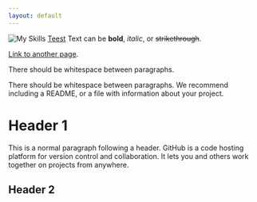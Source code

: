 ```yaml
---
layout: default
---
```


![My Skills](https://skillicons.dev/icons?i=java,kotlin,nodejs,figma&theme=light) [Teest](pictures\dbt-bit_tm.png)
Text can be **bold**, _italic_, or ~~strikethrough~~.

[Link to another page](./another-page.html).

There should be whitespace between paragraphs.

There should be whitespace between paragraphs. We recommend including a README, or a file with information about your project.

# Header 1

This is a normal paragraph following a header. GitHub is a code hosting platform for version control and collaboration. It lets you and others work together on projects from anywhere.

## Header 2